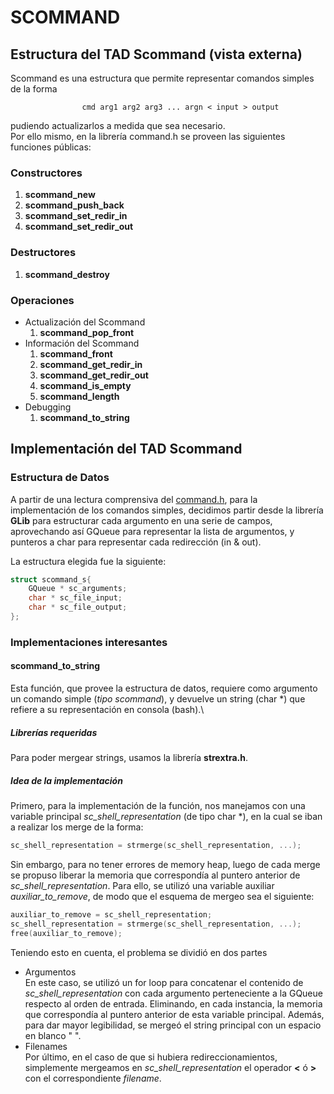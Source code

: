 # **SCOMMAND**

## Estructura del TAD Scommand (vista externa)

Scommand es una estructura que permite representar comandos simples de la forma
```     
                cmd arg1 arg2 arg3 ... argn < input > output
```
pudiendo actualizarlos a medida que sea necesario.\
Por ello mismo, en la librería command.h se proveen las siguientes funciones públicas:

### Constructores

1. **scommand_new**    
2. **scommand_push_back**
3. **scommand_set_redir_in**
4. **scommand_set_redir_out**

### Destructores

1. **scommand_destroy**

### Operaciones

* Actualización del Scommand
    1. **scommand_pop_front**
* Información del Scommand
    1. **scommand_front**
    2. **scommand_get_redir_in**
    3. **scommand_get_redir_out**
    4. **scommand_is_empty**
    5. **scommand_length**
* Debugging
    1. **scommand_to_string**

## Implementación del TAD Scommand

### Estructura de Datos

A partir de una lectura comprensiva del <ins>command.h</ins>, para la implementación de los comandos simples, decidimos partir desde la librería **GLib** para estructurar cada argumento en una serie de campos, aprovechando así GQueue para representar la lista de argumentos, y punteros a char para representar cada redirección (in & out).

La estructura elegida fue la siguiente:
```c
struct scommand_s{
    GQueue * sc_arguments;
    char * sc_file_input;
    char * sc_file_output;
};
```

### Implementaciones interesantes

#### scommand_to_string

Esta función, que provee la estructura de datos, requiere como argumento un comando simple (*tipo scommand*), y devuelve un string (char *) que refiere a su representación en consola (bash).\

##### Librerías requeridas

Para poder mergear strings, usamos la librería **strextra.h**.

##### Idea de la implementación

Primero, para la implementación de la función, nos manejamos con una variable principal *sc_shell_representation* (de tipo char *), en la cual se iban a realizar los merge de la forma:
```c
sc_shell_representation = strmerge(sc_shell_representation, ...);
```
Sin embargo, para no tener errores de memory heap, luego de cada merge se propuso liberar la memoria que correspondía al puntero anterior de *sc_shell_representation*. Para ello, se utilizó una variable auxiliar *auxiliar_to_remove*, de modo que el esquema de mergeo sea el siguiente:
```c
auxiliar_to_remove = sc_shell_representation;
sc_shell_representation = strmerge(sc_shell_representation, ...);
free(auxiliar_to_remove);
```

Teniendo esto en cuenta, el problema se dividió en dos partes
* Argumentos\
En este caso, se utilizó un for loop para concatenar el contenido de *sc_shell_representation* con cada argumento perteneciente a la GQueue respecto al orden de entrada. Eliminando, en cada instancia, la memoria que correspondía al puntero anterior de esta variable principal.
Además, para dar mayor legibilidad, se mergeó el string principal con un espacio en blanco " ".
* Filenames\
Por último, en el caso de que si hubiera redireccionamientos, simplemente mergeamos en *sc_shell_representation* el operador **<** ó **>** con el correspondiente *filename*.